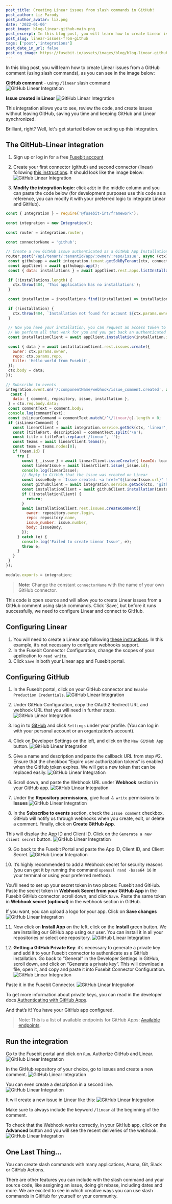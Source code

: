 ```yaml
---
post_title: Creating Linear issues from slash commands in GitHub!
post_author: Liz Parody
post_author_avatar: liz.png
date: '2022-01-06'
post_image: blog-linear-github-main.png
post_excerpt: In this blog post, you will learn how to create Linear issues from a GitHub comment (using slash commands).
post_slug: linear-issues-from-github
tags: ['post','integrations']
post_date_in_url: false
post_og_image: https://fusebit.io/assets/images/blog/blog-linear-github-main.png
---
```


In this blog post, you will learn how to create Linear issues from a GitHub comment (using slash commands), as you can see in the image below:

**GitHub comment** - using `/linear` slash command
![GitHub Linear Integration](blog-linear-github-create-linear-issue.png "GitHub Linear Integration")

**Issue created in Linear**
![GitHub Linear Integration](blog-linear-github-linear-issue.png "GitHub Linear Integration")

This integration allows you to see, review the code, and create issues without leaving GitHub, saving you time and keeping GitHub and Linear synchronized.

Brilliant, right? Well, let's get started below on setting up this integration.

## The GitHub-Linear integration

1. Sign up or log in for a free [Fusebit account](https://manage.fusebit.io/signup)  
2. Create your first connector (github) and second connector (linear) following [this instructions](https://developer.fusebit.io/docs/adding-multiple-connectors). It should look like the image below:
![GitHub Linear Integration](blog-linear-github-two-connectors.png "GitHub Linear Integration")

3. **Modify the integration logic:** click `edit` in the middle column and you can paste the code below (for development purposes use this code as a reference, you can modify it with your preferred logic to integrate Linear and GitHub).

```javascript
const { Integration } = require('@fusebit-int/framework');
 
const integration = new Integration();
 
const router = integration.router;
 
const connectorName = 'github';
 
// Create a new GitHub issue authenticated as a GitHub App Installation
router.post('/api/tenant/:tenantId/app/:owner/:repo/issue', async (ctx) => {
 const githubapp = await integration.tenant.getSdkByTenant(ctx, connectorName, ctx.params.tenantId);
 const appClient = await githubapp.app();
 const { data: installations } = await appClient.rest.apps.listInstallations();
 
 if (!installations.length) {
   ctx.throw(404, 'This application has no installations');
 }
 
 const installation = installations.find((installation) => installation.account.login === ctx.params.owner);
 
 if (!installation) {
   ctx.throw(404, `Installation not found for account ${ctx.params.owner}`);
 }
 
 // Now you have your installation, you can request an access token to the specific installation
 // We perform all that work for you and you get back an authenticated SDK as a GitHub installation.
 const installationClient = await appClient.installation(installation.id);
 
 const { data } = await installationClient.rest.issues.create({
   owner: ctx.params.owner,
   repo: ctx.params.repo,
   title: 'Hello world from Fusebit',
 });
 ctx.body = data;
});
 
// Subscribe to events
integration.event.on('/:componentName/webhook/issue_comment.created', async (ctx) => {
  const {
   data: { comment, repository, issue, installation },
 } = ctx.req.body.data;
 const commentText = comment.body;
 console.log(commentText);
 const isLinearCommand = commentText.match(/^\/linear/g).length > 0;
 if (isLinearCommand) {
   const linearClient = await integration.service.getSdk(ctx, 'linear', ctx.req.body.installIds[0]);
   const [titlePart, description] = commentText.split('\n');
   const title = titlePart.replace('/linear', '');
   const teams = await linearClient.teams();
   const team = teams.nodes[0];
   if (team.id) {
     try {
       const { _issue } = await linearClient.issueCreate({ teamId: team.id, title, description });
       const linearIssue = await linearClient.issue(_issue.id);
       console.log(linearIssue);
       // Reply to GitHub that the issue was created on Linear
       const issueBody = `Issue created: <a href="${linearIssue.url}" target="_blank">${linearIssue.identifier}</a>`;
       const githubClient = await integration.service.getSdk(ctx, 'github', ctx.req.body.installIds[0]);
       const installationClient = await githubClient.installation(installation.id);
       if (!installationClient) {
         return;
       }
       await installationClient.rest.issues.createComment({
         owner: repository.owner.login,
         repo: repository.name,
         issue_number: issue.number,
         body: issueBody,
       });
     } catch (e) {
       console.log('Failed to create Linear Issue', e);
       throw e;
     }
   }
 }
});
 
module.exports = integration;
```
 > **Note:** Change the constant `connectorName` with the name of your own GitHub connector.

This code is open source and will allow you to create Linear issues from a GitHub comment using slash commands. Click ‘Save’, but before it runs successfully, we need to configure Linear and connect to GitHub.

## Configuring Linear
1. You will need to create a Linear app following [these instructions](https://developer.fusebit.io/docs/linear#creating-your-own-linear-app). In this example, it’s not necessary to configure webhooks support.
2. In the Fusebit Connector Configuration, change the scopes of your application to `read write`.
2. Click `Save` in both your Linear app and Fusebit portal.

## Configuring GitHub
1. In the Fusebit portal, click on your GitHub connector and `Enable Production Credentials`.
![GitHub Linear Integration](blog-linear-github-click-github.png "GitHub Linear Integration")

2. Under GitHub Configuration, copy the OAuth2 Redirect URL and webhook URL that you will need in further steps.
![GitHub Linear Integration](blog-linear-github-configuration.png "GitHub Linear Integration")

3. log in to [GitHub](https://github.com/) and click `Settings` under your profile. (You can log in with your personal account or an organization’s account). 
4. Click on Developer Settings on the left, and click on the `New GitHub App` button. 
![GitHub Linear Integration](blog-linear-github-dev-settings.png "GitHub Linear Integration")

5. Give a name and description and paste the callback URL from step #2. Ensure that the checkbox “Expire user authorization tokens” is enabled when the GitHub token expires. We will get a new token that can be replaced easily.
![GitHub Linear Integration](blog-linear-github-callback-url.png "GitHub Linear Integration")

6. Scroll down, and paste the Webhook URL under **Webhook** section in your GitHub app.
![GitHub Linear Integration](blog-linear-github-webhook-url.png "GitHub Linear Integration")

7. Under the **Repository permissions**, give `Read & write` permissions to **Issues**
![GitHub Linear Integration](blog-linear-github-permissions.png "GitHub Linear Integration")

8. In the **Subscribe to events** section, check the `Issue comment` checkbox. GitHub will notify us through webhooks when you create, edit, or delete a comment. Finally, click on **Create GitHub App**.

This will display the App ID and Client ID. Click on the `Generate a new client secret` button.
![GitHub Linear Integration](blog-linear-github-private-key.png "GitHub Linear Integration")

9. Go back to the Fusebit Portal and paste the App ID, Client ID, and Client Secret.
![GitHub Linear Integration](blog-linear-github-connector-config.png "GitHub Linear Integration")

10. It’s highly recommended to add a Webhook secret for security reasons (you can get it by running the command `openssl rand -base64 16` in your terminal or using your preferred method).

You'll need to set up your secret token in two places: Fusebit and GitHub.
Paste the secret token in **Webhook Secret from your GitHub App** in the Fusebit GitHub connector, scroll down, and click `Save`.
Paste the same token in **Webhook secret (optional)** in the webhook section in GitHub. 

If you want, you can upload a logo for your app. Click on **Save changes**
![GitHub Linear Integration](blog-linear-github-photo.png "GitHub Linear Integration")

11. Now click on **Install App** on the left, click on the **Install** green button. We are installing our GitHub app using our user. You can install it in all your repositories or select one repository.
![GitHub Linear Integration](blog-linear-github-install-app.png "GitHub Linear Integration")

12. **Getting a GitHub Private Key**: it’s necessary to generate a private key and add it to your Fusebit connector to authenticate as a GitHub installation. Go back to “General” in the Developer Settings in GitHub, scroll down, and click on “Generate a private key”. This will download a file, open it, and copy and paste it into Fusebit Connector Configuration. 
![GitHub Linear Integration](blog-linear-github-generate-key.png "GitHub Linear Integration")

Paste it in the Fusebit Connector. 
![GitHub Linear Integration](blog-linear-github-secret-key.png "GitHub Linear Integration")

To get more information about private keys, you can read in the developer docs [Authenticating with GitHub Apps](https://docs.github.com/en/developers/apps/building-github-apps/authenticating-with-github-apps).

And that’s it! You have your GitHub app configured. 

> Note: This is a list of available endpoints for GitHub Apps: [Available endpoints](https://docs.github.com/en/rest/overview/endpoints-available-for-github-apps).

 
## Run the integration

Go to the Fusebit portal and click on `Run`. Authorize GitHub and Linear.
![GitHub Linear Integration](blog-linear-github-run.png "GitHub Linear Integration")

In the GitHub repository of your choice, go to issues and create a new comment.
![GitHub Linear Integration](blog-linear-github-create-linear-issue.png "GitHub Linear Integration")

You can even create a description in a second line.
![GitHub Linear Integration](blog-linear-github-description.png "GitHub Linear Integration")

It will create a new issue in Linear like this:
![GitHub Linear Integration](blog-linear-github-title-description.png "GitHub Linear Integration")

Make sure to always include the keyword `/linear` at the beginning of the comment. 

To check that the Webhook works correctly, in your GitHub app, click on the **Advanced** button and you will see the recent deliveries of the webhook.
![GitHub Linear Integration](blog-linear-github-webhooks.png "GitHub Linear Integration")

## One Last Thing…

You can create slash commands with many applications, Asana, Git, Slack or GitHub Actions. 

There are other features you can include with the slash command and your source code, like assigning an issue, doing git rebase, including dates and more. We are excited to see in which creative ways you can use slash commands in GitHub for yourself or your community.
